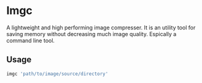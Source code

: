 # Imgc
A lightweight and high performing image compresser. It is an utility tool for saving memory without decreasing much image quality. Espically a command line tool.

## Usage
```bash
imgc 'path/to/image/source/directory'
```
